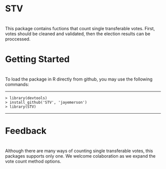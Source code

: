 # STV
#
This package contains fuctions that count single transferable votes. First, votes should be cleaned and validated, then the election results can be proccessed.

# Getting Started
#
To load the package in R directly from github, you may use the following commands:

---
    > library(devtools)
    > install_github('STV', 'jayemerson')
    > library(STV)
---

# Feedback
#
Although there are many ways of counting single transferable votes, this packages supports only one. We welcome colaboration as we expand the vote count method options.